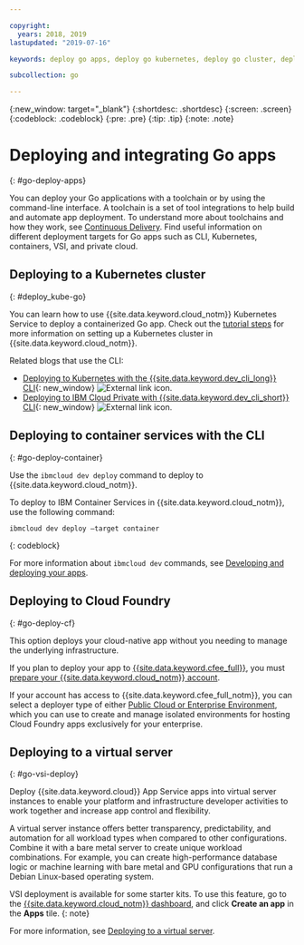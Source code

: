 ```yaml
---

copyright:
  years: 2018, 2019
lastupdated: "2019-07-16"

keywords: deploy go apps, deploy go kubernetes, deploy go cluster, deploy go cli, deploy go cloud foundry, go deploy virtual

subcollection: go

---
```


{:new_window: target="_blank"}
{:shortdesc: .shortdesc}
{:screen: .screen}
{:codeblock: .codeblock}
{:pre: .pre}
{:tip: .tip}
{:note: .note}

# Deploying and integrating Go apps
{: #go-deploy-apps}

You can deploy your Go applications with a toolchain or by using the command-line interface. A toolchain is a set of tool integrations to help build and automate app deployment. To understand more about toolchains and how they work, see [Continuous Delivery](/docs/services/ContinuousDelivery?topic=ContinuousDelivery-getting-started). Find useful information on different deployment targets for Go apps such as CLI, Kubernetes, containers, VSI, and private cloud.

## Deploying to a Kubernetes cluster
{: #deploy_kube-go}

You can learn how to use {{site.data.keyword.cloud_notm}} Kubernetes Service to deploy a containerized Go app. Check out the [tutorial steps](/docs/containers?topic=containers-cs_cluster_tutorial) for more information on setting up a Kubernetes cluster in {{site.data.keyword.cloud_notm}}.

Related blogs that use the CLI:
* [Deploying to Kubernetes with the {{site.data.keyword.dev_cli_long}} CLI](https://www.ibm.com/blogs/cloud-archive/2017/09/deploying-kubernetes-ibm-cloud-ibm-cloud-developer-tools-cli/){: new_window} ![External link icon](../icons/launch-glyph.svg "External link icon").
* [Deploying to IBM Cloud Private with {{site.data.keyword.dev_cli_short}} CLI](https://www.ibm.com/cloud/blog/deploying-ibm-cloud-private-ibm-cloud-developer-tools-cli){: new_window} ![External link icon](../icons/launch-glyph.svg "External link icon").

## Deploying to container services with the CLI
{: #go-deploy-container}

Use the `ibmcloud dev deploy` command to deploy to {{site.data.keyword.cloud_notm}}. 

To deploy to IBM Container Services in {{site.data.keyword.cloud_notm}}, use the following command:
```
ibmcloud dev deploy –target container 
```
{: codeblock}

For more information about `ibmcloud dev` commands, see [Developing and deploying your apps](/docs/cli?topic=cloud-cli-getting-started).

## Deploying to Cloud Foundry
{: #go-deploy-cf}

This option deploys your cloud-native app without you needing to manage the underlying infrastructure.

If you plan to deploy your app to [{{site.data.keyword.cfee_full}}](/docs/cloud-foundry?topic=cloud-foundry-about), you must [prepare your {{site.data.keyword.cloud_notm}} account](/docs/cloud-foundry?topic=cloud-foundry-prepare).

If your account has access to {{site.data.keyword.cfee_full_notm}}, you can select a deployer type of either [Public Cloud or Enterprise Environment](/docs/cloud-foundry?topic=cloud-foundry-what-is-cloud-foundry#ibmcf-offerings), which you can use to create and manage isolated environments for hosting Cloud Foundry apps exclusively for your enterprise.

## Deploying to a virtual server
{: #go-vsi-deploy}

Deploy {{site.data.keyword.cloud}} App Service apps into virtual server instances to enable your platform and infrastructure developer activities to work together and increase app control and flexibility.

A virtual server instance offers better transparency, predictability, and automation for all workload types when compared to other configurations. Combine it with a bare metal server to create unique workload combinations. For example, you can create high-performance database logic or machine learning with bare metal and GPU configurations that run a Debian Linux-based operating system.

  VSI deployment is available for some starter kits. To use this feature, go to the [{{site.data.keyword.cloud_notm}} dashboard](https://{DomainName}), and click **Create an app** in the **Apps** tile.
  {: note}

For more information, see [Deploying to a virtual server](/docs/vsi?topic=virtual-servers-deploying-to-a-virtual-server).


